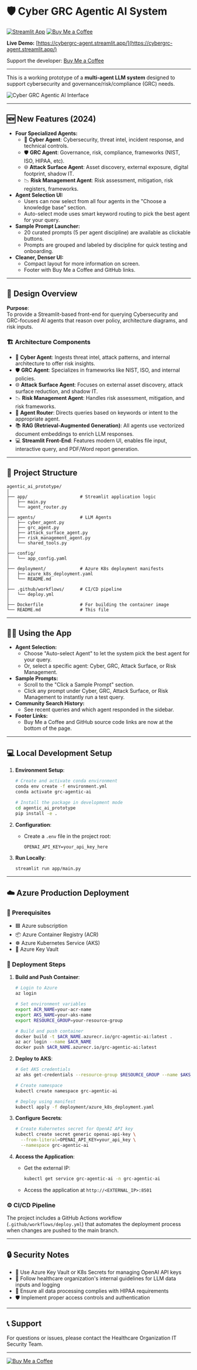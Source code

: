 # 🛡️ Cyber GRC Agentic AI System

[![Streamlit App](https://img.shields.io/badge/🚀%20Launch%20App-cybergrc--agent.streamlit.app-brightgreen?style=for-the-badge)](https://cybergrc-agent.streamlit.app/)
[![Buy Me a Coffee](https://img.shields.io/badge/☕%20Buy%20Me%20a%20Coffee-skidad75-yellow?style=for-the-badge)](https://buymeacoffee.com/skidad75)

**Live Demo:** [https://cybergrc-agent.streamlit.app/](https://cybergrc-agent.streamlit.app/)

Support the developer: [Buy Me a Coffee](https://buymeacoffee.com/skidad75)

---

This is a working prototype of a **multi-agent LLM system** designed to support cybersecurity and governance/risk/compliance (GRC) needs.

![Cyber GRC Agentic AI Interface](static/app_screenshot.png)

---

## 🆕 New Features (2024)

- **Four Specialized Agents:**
  - 🤖 **Cyber Agent**: Cybersecurity, threat intel, incident response, and technical controls.
  - 🛡️ **GRC Agent**: Governance, risk, compliance, frameworks (NIST, ISO, HIPAA, etc).
  - 🌐 **Attack Surface Agent**: Asset discovery, external exposure, digital footprint, shadow IT.
  - 📉 **Risk Management Agent**: Risk assessment, mitigation, risk registers, frameworks.
- **Agent Selection UI:**
  - Users can now select from all four agents in the "Choose a knowledge base" section.
  - Auto-select mode uses smart keyword routing to pick the best agent for your query.
- **Sample Prompt Launcher:**
  - 20 curated prompts (5 per agent discipline) are available as clickable buttons.
  - Prompts are grouped and labeled by discipline for quick testing and onboarding.
- **Cleaner, Denser UI:**
  - Compact layout for more information on screen.
  - Footer with Buy Me a Coffee and GitHub links.

---

## 🧠 Design Overview

**Purpose**:  
To provide a Streamlit-based front-end for querying Cybersecurity and GRC-focused AI agents that reason over policy, architecture diagrams, and risk inputs.

### 🏗️ Architecture Components
- 🤖 **Cyber Agent**: Ingests threat intel, attack patterns, and internal architecture to offer risk insights.
- 🛡️ **GRC Agent**: Specializes in frameworks like NIST, ISO, and internal policies.
- 🌐 **Attack Surface Agent**: Focuses on external asset discovery, attack surface reduction, and shadow IT.
- 📉 **Risk Management Agent**: Handles risk assessment, mitigation, and risk frameworks.
- 🔀 **Agent Router**: Directs queries based on keywords or intent to the appropriate agent.
- 📚 **RAG (Retrieval-Augmented Generation)**: All agents use vectorized document embeddings to enrich LLM responses.
- 💻 **Streamlit Front-End**: Features modern UI, enables file input, interactive query, and PDF/Word report generation.

---

## 🚀 Project Structure

```
agentic_ai_prototype/
│
├── app/                    # Streamlit application logic
│   ├── main.py
│   └── agent_router.py
│
├── agents/                 # LLM Agents
│   ├── cyber_agent.py
│   ├── grc_agent.py
│   ├── attack_surface_agent.py
│   ├── risk_management_agent.py
│   └── shared_tools.py
│
├── config/
│   └── app_config.yaml
│
├── deployment/             # Azure K8s deployment manifests
│   ├── azure_k8s_deployment.yaml
│   └── README.md
│
├── .github/workflows/      # CI/CD pipeline
│   └── deploy.yml
│
├── Dockerfile              # For building the container image
└── README.md               # This file
```

---

## 🧑‍💻 Using the App

- **Agent Selection:**
  - Choose "Auto-select Agent" to let the system pick the best agent for your query.
  - Or, select a specific agent: Cyber, GRC, Attack Surface, or Risk Management.
- **Sample Prompts:**
  - Scroll to the "Click a Sample Prompt" section.
  - Click any prompt under Cyber, GRC, Attack Surface, or Risk Management to instantly run a test query.
- **Community Search History:**
  - See recent queries and which agent responded in the sidebar.
- **Footer Links:**
  - Buy Me a Coffee and GitHub source code links are now at the bottom of the page.

---

## 💻 Local Development Setup

1. **Environment Setup**:
   ```bash
   # Create and activate conda environment
   conda env create -f environment.yml
   conda activate grc-agentic-ai
   
   # Install the package in development mode
   cd agentic_ai_prototype
   pip install -e .
   ```

2. **Configuration**:
   - Create a `.env` file in the project root:
     ```
     OPENAI_API_KEY=your_api_key_here
     ```

3. **Run Locally**:
   ```bash
   streamlit run app/main.py
   ```

---

## ☁️ Azure Production Deployment

### 📝 Prerequisites
- 🟦 Azure subscription
- 📦 Azure Container Registry (ACR)
- ☸️ Azure Kubernetes Service (AKS)
- 🔑 Azure Key Vault

### 🚢 Deployment Steps

1. **Build and Push Container**:
   ```bash
   # Login to Azure
   az login
   
   # Set environment variables
   export ACR_NAME=your-acr-name
   export AKS_NAME=your-aks-name
   export RESOURCE_GROUP=your-resource-group
   
   # Build and push container
   docker build -t $ACR_NAME.azurecr.io/grc-agentic-ai:latest .
   az acr login --name $ACR_NAME
   docker push $ACR_NAME.azurecr.io/grc-agentic-ai:latest
   ```

2. **Deploy to AKS**:
   ```bash
   # Get AKS credentials
   az aks get-credentials --resource-group $RESOURCE_GROUP --name $AKS_NAME
   
   # Create namespace
   kubectl create namespace grc-agentic-ai
   
   # Deploy using manifest
   kubectl apply -f deployment/azure_k8s_deployment.yaml
   ```

3. **Configure Secrets**:
   ```bash
   # Create Kubernetes secret for OpenAI API key
   kubectl create secret generic openai-api-key \
     --from-literal=OPENAI_API_KEY=your_api_key \
     --namespace grc-agentic-ai
   ```

4. **Access the Application**:
   - Get the external IP:
     ```bash
     kubectl get service grc-agentic-ai -n grc-agentic-ai
     ```
   - Access the application at `http://<EXTERNAL_IP>:8501`

### ⚙️ CI/CD Pipeline
The project includes a GitHub Actions workflow (`.github/workflows/deploy.yml`) that automates the deployment process when changes are pushed to the main branch.

---

## 🔒 Security Notes

- 🔑 Use Azure Key Vault or K8s Secrets for managing OpenAI API keys
- 🏥 Follow healthcare organization's internal guidelines for LLM data inputs and logging
- 📜 Ensure all data processing complies with HIPAA requirements
- 🛡️ Implement proper access controls and authentication

---

## 📞 Support

For questions or issues, please contact the Healthcare Organization IT Security Team.

---

[![Buy Me a Coffee](https://img.shields.io/badge/☕%20Buy%20Me%20a%20Coffee-skidad75-yellow?style=for-the-badge)](https://buymeacoffee.com/skidad75)
